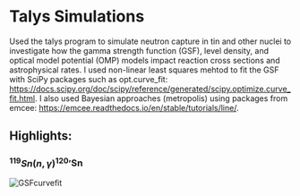 # Talys Simulations
Used the talys program to simulate neutron capture in tin and other nuclei to investigate how the gamma strength function (GSF), level density, and optical model potential (OMP) models impact reaction cross sections and astrophysical rates. I used non-linear least squares mehtod to fit the GSF with SciPy packages such as opt.curve_fit: https://docs.scipy.org/doc/scipy/reference/generated/scipy.optimize.curve_fit.html. I also used Bayesian approaches (metropolis) using packages from emcee: https://emcee.readthedocs.io/en/stable/tutorials/line/. 

## Highlights:

### $^{119}Sn(n,\gamma)^{120}'$Sn
![GSFcurvefit](https://github.com/user-attachments/assets/c7300b0a-27a4-4cee-850b-5b3fed8b9ff0)
